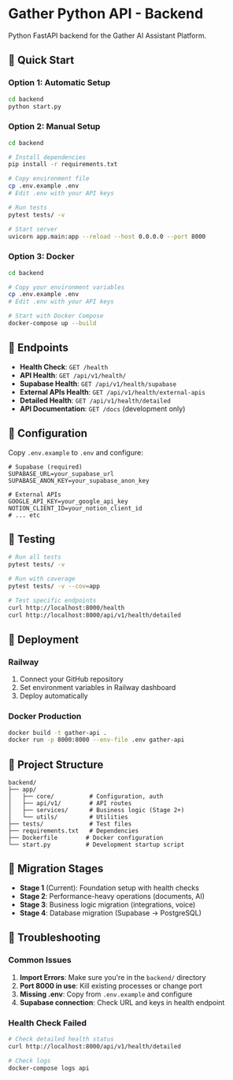 # Gather Python API - Backend

Python FastAPI backend for the Gather AI Assistant Platform.

## 🚀 Quick Start

### Option 1: Automatic Setup
```bash
cd backend
python start.py
```

### Option 2: Manual Setup
```bash
cd backend

# Install dependencies
pip install -r requirements.txt

# Copy environment file
cp .env.example .env
# Edit .env with your API keys

# Run tests
pytest tests/ -v

# Start server
uvicorn app.main:app --reload --host 0.0.0.0 --port 8000
```

### Option 3: Docker
```bash
cd backend

# Copy your environment variables
cp .env.example .env
# Edit .env with your API keys

# Start with Docker Compose
docker-compose up --build
```

## 📍 Endpoints

- **Health Check**: `GET /health`
- **API Health**: `GET /api/v1/health/`
- **Supabase Health**: `GET /api/v1/health/supabase`
- **External APIs Health**: `GET /api/v1/health/external-apis`
- **Detailed Health**: `GET /api/v1/health/detailed`
- **API Documentation**: `GET /docs` (development only)

## 🔧 Configuration

Copy `.env.example` to `.env` and configure:

```env
# Supabase (required)
SUPABASE_URL=your_supabase_url
SUPABASE_ANON_KEY=your_supabase_anon_key

# External APIs
GOOGLE_API_KEY=your_google_api_key
NOTION_CLIENT_ID=your_notion_client_id
# ... etc
```

## 🧪 Testing

```bash
# Run all tests
pytest tests/ -v

# Run with coverage
pytest tests/ -v --cov=app

# Test specific endpoints
curl http://localhost:8000/health
curl http://localhost:8000/api/v1/health/detailed
```

## 🚢 Deployment

### Railway
1. Connect your GitHub repository
2. Set environment variables in Railway dashboard
3. Deploy automatically

### Docker Production
```bash
docker build -t gather-api .
docker run -p 8000:8000 --env-file .env gather-api
```

## 📁 Project Structure

```
backend/
├── app/
│   ├── core/          # Configuration, auth
│   ├── api/v1/        # API routes
│   ├── services/      # Business logic (Stage 2+)
│   └── utils/         # Utilities
├── tests/             # Test files
├── requirements.txt   # Dependencies
├── Dockerfile        # Docker configuration
└── start.py          # Development startup script
```

## 🔄 Migration Stages

- **Stage 1** (Current): Foundation setup with health checks
- **Stage 2**: Performance-heavy operations (documents, AI)
- **Stage 3**: Business logic migration (integrations, voice)
- **Stage 4**: Database migration (Supabase → PostgreSQL)

## 🐛 Troubleshooting

### Common Issues

1. **Import Errors**: Make sure you're in the `backend/` directory
2. **Port 8000 in use**: Kill existing processes or change port
3. **Missing .env**: Copy from `.env.example` and configure
4. **Supabase connection**: Check URL and keys in health endpoint

### Health Check Failed
```bash
# Check detailed health status
curl http://localhost:8000/api/v1/health/detailed

# Check logs
docker-compose logs api
```